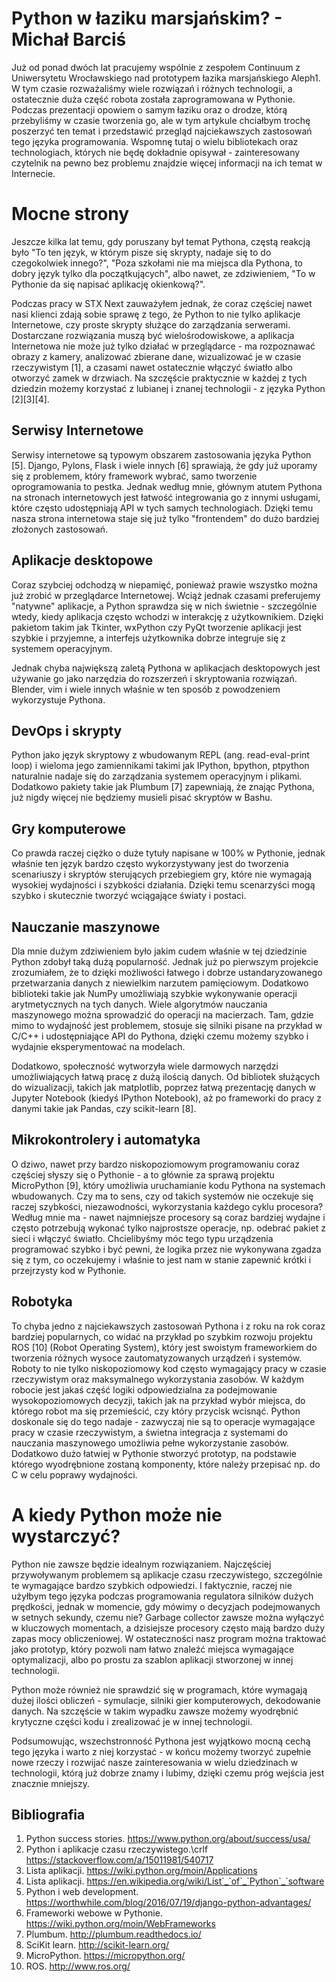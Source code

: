 # Python w łaziku marsjańskim? - Michał Barciś

Już od ponad dwóch lat pracujemy wspólnie z zespołem Continuum z Uniwersytetu
Wrocławskiego nad prototypem łazika marsjańskiego Aleph1. W tym czasie
rozważaliśmy wiele rozwiązań i różnych technologii, a ostatecznie duża część
robota została zaprogramowana w Pythonie. Podczas prezentacji opowiem o samym
łaziku oraz o drodze, którą przebyliśmy w czasie tworzenia go, ale w tym artykule
chciałbym trochę poszerzyć ten temat i przedstawić przegląd najciekawszych
zastosowań tego języka programowania. Wspomnę tutaj o wielu bibliotekach oraz
technologiach, których nie będę dokładnie opisywał - zainteresowany czytelnik
na pewno bez problemu znajdzie więcej informacji na ich temat w Internecie.

# Mocne strony

Jeszcze kilka lat temu, gdy poruszany był temat Pythona, częstą reakcją było
"To ten język, w którym pisze się skrypty, nadaje się to do czegokolwiek
innego?", "Poza szkołami nie ma miejsca dla Pythona, to dobry język tylko
dla początkujących", albo nawet, ze zdziwieniem, "To w Pythonie da się napisać
aplikację okienkową?".

Podczas pracy w STX Next zauważyłem jednak, że coraz częściej nawet nasi klienci
zdają sobie sprawę z tego, że Python to nie tylko aplikacje Internetowe, czy
proste skrypty służące do zarządzania serwerami. Dostarczane rozwiązania muszą
być wielośrodowiskowe, a aplikacja Internetowa nie może już tylko działać
w przeglądarce - ma rozpoznawać obrazy z kamery, analizować zbierane dane,
wizualizować je w czasie rzeczywistym [1], a czasami nawet ostatecznie włączyć
światło albo otworzyć zamek w drzwiach. Na szczęście praktycznie w każdej
z tych dziedzin możemy korzystać z lubianej
i znanej technologii - z języka Python [2][3][4].

## Serwisy Internetowe

Serwisy internetowe są typowym obszarem zastosowania języka Python [5].
Django, Pylons, Flask i wiele innych [6] sprawiają, że gdy już uporamy się z problemem,
który framework wybrać, samo tworzenie oprogramowania to pestka. Jednak według
mnie, głównym atutem Pythona na stronach internetowych jest łatwość integrowania
go z innymi usługami, które często udostępniają API w tych samych technologiach.
Dzięki temu nasza strona internetowa staje się już tylko "frontendem" do dużo
bardziej złożonych zastosowań.

## Aplikacje desktopowe

Coraz szybciej odchodzą w niepamięć, ponieważ prawie wszystko można już zrobić
w przeglądarce Internetowej. Wciąż jednak czasami preferujemy "natywne" aplikacje,
a Python sprawdza się w nich świetnie - szczególnie wtedy, kiedy aplikacja
często wchodzi w interakcję z użytkownikiem. Dzięki pakietom takim jak Tkinter,
wxPython czy PyQt tworzenie aplikacji jest szybkie i przyjemne, a interfejs
użytkownika dobrze integruje się z systemem operacyjnym.

Jednak chyba największą zaletą Pythona w aplikacjach desktopowych jest używanie
go jako narzędzia do rozszerzeń i skryptowania rozwiązań. Blender, vim i wiele
innych właśnie w ten sposób z powodzeniem wykorzystuje Pythona.

## DevOps i skrypty

Python jako język skryptowy z wbudowanym REPL (ang. read-eval-print loop)
i wieloma jego zamiennikami takimi
jak IPython, bpython, ptpython naturalnie nadaje się do zarządzania systemem
operacyjnym i plikami. Dodatkowo pakiety takie jak Plumbum [7] zapewniają, że znając
Pythona, już nigdy więcej nie będziemy musieli pisać skryptów w Bashu.

## Gry komputerowe

Co prawda raczej ciężko o duże tytuły napisane w 100% w Pythonie, jednak właśnie
ten język bardzo często wykorzystywany jest do tworzenia scenariuszy i skryptów
sterujących przebiegiem gry, które nie wymagają wysokiej wydajności i szybkości
działania. Dzięki temu scenarzyści mogą szybko i skutecznie tworzyć wciągające
światy i postaci.

## Nauczanie maszynowe

Dla mnie dużym zdziwieniem było jakim cudem właśnie w tej dziedzinie Python
zdobył taką dużą popularność. Jednak już po pierwszym projekcie zrozumiałem, że
to dzięki możliwości łatwego i dobrze ustandaryzowanego przetwarzania danych
z niewielkim narzutem pamięciowym. Dodatkowo biblioteki takie jak NumPy
umożliwiają szybkie wykonywanie operacji arytmetycznych na tych danych. Wiele
algorytmów nauczania maszynowego można sprowadzić do operacji na macierzach.
Tam, gdzie mimo to wydajność jest problemem, stosuje się silniki pisane na
przykład w C/C++ i udostępniające API do Pythona, dzięki czemu możemy szybko
i wydajnie eksperymentować na modelach.

Dodatkowo, społeczność wytworzyła wiele darmowych narzędzi umożliwiających łatwą
pracę z dużą ilością danych. Od bibliotek służących do wizualizacji, takich jak
matplotlib, poprzez łatwą prezentację danych w Jupyter Notebook (kiedyś IPython
Notebook), aż po frameworki do pracy z danymi takie jak Pandas, czy
scikit-learn [8].

## Mikrokontrolery i automatyka

O dziwo, nawet przy bardzo niskopoziomowym programowaniu coraz częściej słyszy
się o Pythonie - a to głównie za sprawą projektu MicroPython [9], który umożliwia
uruchamianie kodu Pythona na systemach wbudowanych. Czy ma to sens, czy od
takich systemów nie oczekuje się raczej szybkości, niezawodności, wykorzystania
każdego cyklu procesora? Według mnie ma - nawet najmniejsze procesory są coraz
bardziej wydajne i często potrzebują wykonać tylko najprostsze operacje, np.
odebrać pakiet z sieci i włączyć światło. Chcielibyśmy móc tego typu urządzenia
programować szybko i być pewni, że logika przez nie wykonywana zgadza się z tym,
co oczekujemy i właśnie to jest nam w stanie zapewnić krótki i przejrzysty kod
w Pythonie.

## Robotyka

To chyba jedno z najciekawszych zastosowań Pythona i z roku na rok coraz
bardziej popularnych, co widać na przykład po szybkim rozwoju projektu ROS [10]
(Robot Operating System), który jest swoistym frameworkiem do tworzenia różnych
wysoce zautomatyzowanych urządzeń i systemów. Roboty to nie tylko niskopoziomowy
kod często wymagający pracy w czasie rzeczywistym oraz maksymalnego
wykorzystania zasobów. W każdym robocie jest jakaś część logiki odpowiedzialna
za podejmowanie wysokopoziomowych decyzji, takich jak na przykład wybór miejsca,
do którego robot ma się przemieścić, czy który przycisk wcisnąć. Python
doskonale się do tego nadaje - zazwyczaj nie są to operacje wymagające pracy
w czasie rzeczywistym, a świetna integracja z systemami do nauczania maszynowego
umożliwia pełne wykorzystanie zasobów. Dodatkowo dużo łatwiej w Pythonie
stworzyć prototyp, na podstawie którego wyodrębnione zostaną komponenty, które
należy przepisać np. do C w celu poprawy wydajności.

# A kiedy Python może nie wystarczyć?

Python nie zawsze będzie idealnym rozwiązaniem. Najczęściej
przywoływanym problemem są aplikacje czasu rzeczywistego, szczególnie te
wymagające bardzo szybkich odpowiedzi. I faktycznie, raczej nie użyłbym tego
języka podczas programowania regulatora silników dużych prędkości, jednak
w momencie, gdy mówimy o decyzjach podejmowanych w setnych sekundy, czemu nie?
Garbage collector zawsze można wyłączyć w kluczowych momentach, a dzisiejsze
procesory często mają bardzo duży zapas mocy obliczeniowej. W ostateczności nasz
program można traktować jako prototyp, który pozwoli nam łatwo znaleźć miejsca
wymagające optymalizacji, albo po prostu za szablon aplikacji stworzonej
w innej technologii.

Python może również nie sprawdzić się w programach, które wymagają dużej ilości
obliczeń - symulacje, silniki gier komputerowych, dekodowanie danych. Na
szczęście w takim wypadku zawsze możemy wyodrębnić krytyczne części kodu
i zrealizować je w innej technologii.

Podsumowując, wszechstronność Pythona jest wyjątkowo mocną cechą tego języka
i warto z niej korzystać - w końcu możemy tworzyć zupełnie nowe rzeczy i rozwijać
nasze zainteresowania w wielu dziedzinach w technologii, którą już dobrze znamy
i lubimy, dzięki czemu próg wejścia jest znacznie mniejszy.

## Bibliografia

1. Python success stories. https://www.python.org/about/success/usa/
2. Python i aplikacje czasu rzeczywistego.\crlf https://stackoverflow.com/a/15011981/540717
3. Lista aplikacji. https://wiki.python.org/moin/Applications
4. Lista aplikacji. https://en.wikipedia.org/wiki/List`_`of`_`Python`_`software
5. Python i web development. https://worthwhile.com/blog/2016/07/19/django-python-advantages/
6. Frameworki webowe w Pythonie. https://wiki.python.org/moin/WebFrameworks
7. Plumbum. http://plumbum.readthedocs.io/
8. SciKit learn. http://scikit-learn.org/
9. MicroPython. https://micropython.org/
10. ROS. http://www.ros.org/
